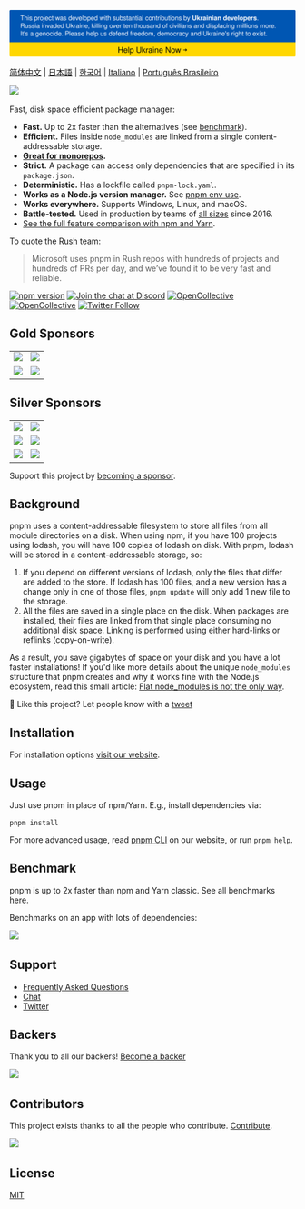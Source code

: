 [![Stand With Ukraine](https://raw.githubusercontent.com/vshymanskyy/StandWithUkraine/main/banner-direct.svg)](https://stand-with-ukraine.pp.ua)

[简体中文](https://pnpm.io/zh/) |
[日本語](https://pnpm.io/ja/) |
[한국어](https://pnpm.io/ko/) |
[Italiano](https://pnpm.io/it/) |
[Português Brasileiro](https://pnpm.io/pt/)

![](https://i.imgur.com/qlW1eEG.png)

Fast, disk space efficient package manager:

* **Fast.** Up to 2x faster than the alternatives (see [benchmark](#benchmark)).
* **Efficient.** Files inside `node_modules` are linked from a single content-addressable storage.
* **[Great for monorepos](https://pnpm.io/workspaces).**
* **Strict.** A package can access only dependencies that are specified in its `package.json`.
* **Deterministic.** Has a lockfile called `pnpm-lock.yaml`.
* **Works as a Node.js version manager.** See [pnpm env use](https://pnpm.io/cli/env).
* **Works everywhere.** Supports Windows, Linux, and macOS.
* **Battle-tested.** Used in production by teams of [all sizes](https://pnpm.io/users) since 2016.
* [See the full feature comparison with npm and Yarn](https://pnpm.io/feature-comparison).

To quote the [Rush](https://rushjs.io/) team:

> Microsoft uses pnpm in Rush repos with hundreds of projects and hundreds of PRs per day, and we’ve found it to be very fast and reliable.

[![npm version](https://img.shields.io/npm/v/pnpm.svg)](https://www.npmjs.com/package/pnpm)
[![Join the chat at Discord](https://img.shields.io/discord/731599538665553971.svg)](https://r.pnpm.io/chat)
[![OpenCollective](https://opencollective.com/pnpm/backers/badge.svg)](#backers)
[![OpenCollective](https://opencollective.com/pnpm/sponsors/badge.svg)](#sponsors)
[![Twitter Follow](https://img.shields.io/twitter/follow/pnpmjs.svg?style=social&label=Follow)](https://twitter.com/intent/follow?screen_name=pnpmjs&region=follow_link)

## Gold Sponsors

<table>
  <tbody>
    <tr>
      <td align="center" valign="middle">
        <a href="https://bit.dev/?utm_source=pnpm&utm_medium=readme" target="_blank"><img src="https://pnpm.io/img/users/bit.svg" width="80"></a>
      </td>
      <td align="center" valign="middle">
        <a href="https://novu.co/?utm_source=pnpm&utm_medium=readme" target="_blank">
          <picture>
            <source media="(prefers-color-scheme: light)" srcset="https://pnpm.io/img/users/novu.svg" />
            <source media="(prefers-color-scheme: dark)" srcset="https://pnpm.io/img/users/novu_light.svg" />
            <img src="https://pnpm.io/img/users/novu.svg" width="180" />
          </picture>
        </a>
      </td>
    </tr>
    <tr>
      <td align="center" valign="middle">
        <a href="https://prisma.io/?utm_source=pnpm&utm_medium=readme" target="_blank">
          <picture>
            <source media="(prefers-color-scheme: light)" srcset="https://pnpm.io/img/users/prisma.svg" />
            <source media="(prefers-color-scheme: dark)" srcset="https://pnpm.io/img/users/prisma_light.svg" />
            <img src="https://pnpm.io/img/users/prisma.svg" width="180" />
          </picture>
        </a>
      </td>
      <td align="center" valign="middle">
        <a href="https://www.flightcontrol.dev/?ref=pnpm" target="_blank"><img src="https://pnpm.io/img/users/flightcontrol.svg" width="240"></a>
      </td>
    </tr>
  </tbody>
</table>

## Silver Sponsors

<table>
  <tbody>
    <tr>
      <td align="center" valign="middle">
        <a href="https://leniolabs.com/?utm_source=pnpm&utm_medium=readme" target="_blank">
          <img src="https://pnpm.io/img/users/leniolabs.jpg" width="80">
        </a>
      </td>
      <td align="center" valign="middle">
        <a href="https://vercel.com/?utm_source=pnpm&utm_medium=readme" target="_blank">
          <picture>
            <source media="(prefers-color-scheme: light)" srcset="https://pnpm.io/img/users/vercel.svg" />
            <source media="(prefers-color-scheme: dark)" srcset="https://pnpm.io/img/users/vercel_light.svg" />
            <img src="https://pnpm.io/img/users/vercel.svg" width="180" />
          </picture>
        </a>
      </td>
    </tr>
    <tr>
      <td align="center" valign="middle">
        <a href="https://depot.dev/?utm_source=pnpm&utm_medium=readme" target="_blank">
          <picture>
            <source media="(prefers-color-scheme: light)" srcset="https://pnpm.io/img/users/depot.svg" />
            <source media="(prefers-color-scheme: dark)" srcset="https://pnpm.io/img/users/depot_light.svg" />
            <img src="https://pnpm.io/img/users/depot.svg" width="200" />
          </picture>
        </a>
      </td>
      <td align="center" valign="middle">
        <a href="https://moonrepo.dev/?utm_source=pnpm&utm_medium=readme" target="_blank">
          <picture>
            <source media="(prefers-color-scheme: light)" srcset="https://pnpm.io/img/users/moonrepo.svg" />
            <source media="(prefers-color-scheme: dark)" srcset="https://pnpm.io/img/users/moonrepo_light.svg" />
            <img src="https://pnpm.io/img/users/moonrepo.svg" width="200" />
          </picture>
        </a>
      </td>
    </tr>
    <tr>
      <td align="center" valign="middle">
        <a href="https://www.thinkmill.com.au/?utm_source=pnpm&utm_medium=readme" target="_blank">
          <picture>
            <source media="(prefers-color-scheme: light)" srcset="https://pnpm.io/img/users/thinkmill.svg" />
            <source media="(prefers-color-scheme: dark)" srcset="https://pnpm.io/img/users/thinkmill_light.svg" />
            <img src="https://pnpm.io/img/users/thinkmill.svg" width="200" />
          </picture>
        </a>
      </td>
      <td align="center" valign="middle">
        <a href="https://devowl.io/?utm_source=pnpm&utm_medium=readme" target="_blank">
          <picture>
            <source media="(prefers-color-scheme: light)" srcset="https://pnpm.io/img/users/devowlio.svg" />
            <source media="(prefers-color-scheme: dark)" srcset="https://pnpm.io/img/users/devowlio.svg" />
            <img src="https://pnpm.io/img/users/devowlio.svg" width="200" />
          </picture>
        </a>
      </td>
    </tr>
  </tbody>
</table>

Support this project by [becoming a sponsor](https://opencollective.com/pnpm#sponsor).

## Background

pnpm uses a content-addressable filesystem to store all files from all module directories on a disk.
When using npm, if you have 100 projects using lodash, you will have 100 copies of lodash on disk.
With pnpm, lodash will be stored in a content-addressable storage, so:

1. If you depend on different versions of lodash, only the files that differ are added to the store.
  If lodash has 100 files, and a new version has a change only in one of those files,
  `pnpm update` will only add 1 new file to the storage.
1. All the files are saved in a single place on the disk. When packages are installed, their files are linked
  from that single place consuming no additional disk space. Linking is performed using either hard-links or reflinks (copy-on-write).

As a result, you save gigabytes of space on your disk and you have a lot faster installations!
If you'd like more details about the unique `node_modules` structure that pnpm creates and
why it works fine with the Node.js ecosystem, read this small article: [Flat node_modules is not the only way](https://pnpm.io/blog/2020/05/27/flat-node-modules-is-not-the-only-way).

💖 Like this project? Let people know with a [tweet](https://r.pnpm.io/tweet)

## Installation

For installation options [visit our website](https://pnpm.io/installation).

## Usage

Just use pnpm in place of npm/Yarn. E.g., install dependencies via:

```
pnpm install
```

For more advanced usage, read [pnpm CLI](https://pnpm.io/pnpm-cli) on our website, or run `pnpm help`.

## Benchmark

pnpm is up to 2x faster than npm and Yarn classic. See all benchmarks [here](https://r.pnpm.io/benchmarks).

Benchmarks on an app with lots of dependencies:

![](https://pnpm.io/img/benchmarks/alotta-files.svg)

## Support

- [Frequently Asked Questions](https://pnpm.io/faq)
- [Chat](https://r.pnpm.io/chat)
- [Twitter](https://twitter.com/pnpmjs)

## Backers

Thank you to all our backers! [Become a backer](https://opencollective.com/pnpm#backer)

<a href="https://opencollective.com/pnpm#backers" target="_blank"><img src="https://opencollective.com/pnpm/backers.svg?width=890"></a>

## Contributors

This project exists thanks to all the people who contribute. [Contribute](../../blob/main/CONTRIBUTING.md).

<a href="../../graphs/contributors"><img src="https://opencollective.com/pnpm/contributors.svg?width=890&button=false" /></a>

## License

[MIT](https://github.com/pnpm/pnpm/blob/main/LICENSE)
